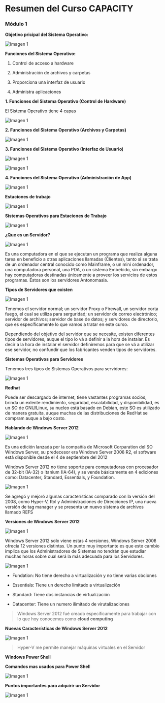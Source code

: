 # Resumen del Curso CAPACITY

### Módulo 1

__Objetivo pricipal del Sistema Operativo:__

![Imagen 1](https://github.com/garyDav/Blogs/blob/master/img/windows_server2012/Imagen1.png)

__Funciones del Sistema Operativo:__

1. Control de acceso a hardware

2. Administración de archivos y carpetas

3. Proporciona una interfaz de usuario

4. Administra aplicaciones

__1. Funciones del Sistema Operativo (Control de Hardware)__

El Sistema Operativo tiene 4 capas

![Imagen 1](https://github.com/garyDav/Blogs/blob/master/img/windows_server2012/Imagen2.png)

__2. Funciones del Sistema Operativo (Archivos y Carpetas)__

![Imagen 1](https://github.com/garyDav/Blogs/blob/master/img/windows_server2012/Imagen3.png)

__3. Funciones del Sistema Operativo (Interfaz de Usuario)__

![Imagen 1](https://github.com/garyDav/Blogs/blob/master/img/windows_server2012/Imagen4.png)

![Imagen 1](https://github.com/garyDav/Blogs/blob/master/img/windows_server2012/Imagen5.png)

__4. Funciones del Sistema Operativo (Administración de App)__

![Imagen 1](https://github.com/garyDav/Blogs/blob/master/img/windows_server2012/Imagen6.png)

__Estaciones de trabajo__

![Imagen 1](https://github.com/garyDav/Blogs/blob/master/img/windows_server2012/Imagen7.png)

__Sistemas Operativos para Estaciones de Trabajo__

![Imagen 1](https://github.com/garyDav/Blogs/blob/master/img/windows_server2012/Imagen8.png)

__¿Que es un Servidor?__

![Imagen 1](https://github.com/garyDav/Blogs/blob/master/img/windows_server2012/Imagen9.png)

Es una computadora en el que se ejecutan un programa que realiza alguna tarea en beneficio a otras aplicaciones llamadas (Clientes), tanto si se trata de un ordenador central conocido como Mainframe, o un mini ordenador, una computadora personal, una PDA, o un sistema Embebido, sin embargo hay computadoras destinadas únicamente a proveer los servicios de estos programas. Éstos son los servidores Antonomasia.

__Tipos de Servidores que existen__

![Imagen 1](https://github.com/garyDav/Blogs/blob/master/img/windows_server2012/Imagen10.png)

Tenemos el servidor normal; un servidor Proxy o Firewall, un servidor corta fuego, el cual se utiliza para serguridad; un servidor de correo electrónico; servidor de archivos; servidor de base de datos; y servidores de directorio, que es específicamente lo que vamos a tratar en este curso.

Dependiendo del objetivo del servidor que se necesite, existen diferentes tipos de servidores, auque el tipo lo vá a definir a la hora de instalar. Es decir a la hora de instalar el servidor definiremos para que se vá a utilizar ese servidor, no confundir que los fabricantes venden tipos de servidores.

__Sistemas Operativos para Servidores__

Tenemos tres tipos de Sistemas Operativos para servidores:

![Imagen 1](https://github.com/garyDav/Blogs/blob/master/img/windows_server2012/Imagen11.png)

__Redhat__

Puede ser descargado de internet, tiene vastantes programas socios, brinda un exlente rendimiento, seguridad, escalabilidad, y disponibilidad, es un SO de GNU/Linux, su nucleo está basado en Debian, este SO es utilizado de manera gratuita, auque muchas de las distribuciones de RedHat se compram auque a bajo costo.

__Hablando de Windows Server 2012__

![Imagen 1](https://github.com/garyDav/Blogs/blob/master/img/windows_server2012/Imagen12.png)

Es una edición lanzada por la compañía de Microsoft Corparation del SO Windows Server, su predecesor era Windows Server 2008 R2, el software está disponible desde el 4 de septiembre del 2012

Windows Server 2012 no tiene soporte para computadoras con procesador de 32-bit (IA-32) o Itanium (IA-64), y se vende básicamente en 4 ediciones como: Datacenter, Standard, Essentials, y Foundation.

![Imagen 1](https://github.com/garyDav/Blogs/blob/master/img/windows_server2012/Imagen13.png)

Se agregó y mejoró algunas características comparado con la versión del 2008, como Hyper-V, Rol y Administraciones de Direcciones IP, una nueva versión de tag manager y se presenta un nuevo sistema de archivos llamado REFS

__Versiones de Windows Server 2012__

![Imagen 1](https://github.com/garyDav/Blogs/blob/master/img/windows_server2012/Imagen14.png)

Windows Server 2012 solo viene estas 4 versiones, Windows Server 2008 ofrecía 12 versiones distintas. Un punto muy importante es que este cambio implica que los Administradores de Sistemas no tendrán que estudiar muchas horas sobre cual será la más adecuada para los Servidores.

![Imagen 1](https://github.com/garyDav/Blogs/blob/master/img/windows_server2012/Imagen15.png)

* Fundation: No tiene derecho a virtualización y no tiene varias obciones

* Essentials: Tiene un derecho limitado a virtualización

* Standard: Tiene dos instancias de virtualización

* Datacenter: Tiene un numero ilimitado de virutalizaciones

>Windows Server 2012 fué creado específicamente para trabajar con lo que hoy conocemos como __cloud computing__

__Nuevas Características de Windows Server 2012__

![Imagen 1](https://github.com/garyDav/Blogs/blob/master/img/windows_server2012/Imagen16.png)

>Hyper-V me permite manejar máquinas virtuales en el Servidor

__Windows Power Shell__

__Comandos mas usados para Power Shell__

![Imagen 1](https://github.com/garyDav/Blogs/blob/master/img/windows_server2012/Imagen17.png)

__Puntos importantes para adquirir un Servidor__

![Imagen 1](https://github.com/garyDav/Blogs/blob/master/img/windows_server2012/Imagen18.png)
